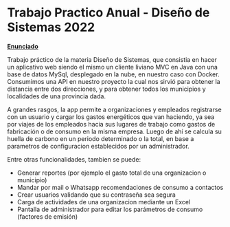 
# Trabajo Practico Anual - Diseño de Sistemas 2022


[**Enunciado**](https://drive.google.com/file/d/1kabpFOAiHu6EjXc2LZPrmE_8eA2ayqVl/view)

Trabajo práctico de la materia Diseño de Sistemas, que consistia en hacer un aplicativo web siendo el mismo un cliente liviano MVC en Java con una base de datos MySql, desplegado en la nube, en nuestro caso con Docker. Consumimos una API en nuestro proyecto la cual nos sirvió para obtener la distancia entre dos direcciones, y para obtener todos los municipios y localidades de una provincia dada. 

A grandes rasgos, la app permite a organizaciones y empleados registrarse con un usuario y cargar los gastos energéticos que van haciendo, ya sea por viajes de los empleados hacia sus lugares de trabajo como gastos de fabricación o de consumo en la misma empresa. Luego de ahí se calcula su huella de carbono en un periodo determinado o la total, en base a parametros de configuracion establecidos por un administrador. 

Entre otras funcionalidades, tambien se puede:
- Generar reportes (por ejemplo el gasto total de una organizacion o municipio)
- Mandar por mail o Whatsapp recomendaciones de consumo a contactos
- Crear usuarios validando que su contraseña sea segura 
- Carga de actividades de una organizacion mediante un Excel
- Pantalla de administrador para editar los parámetros de consumo (factores de emisión)

